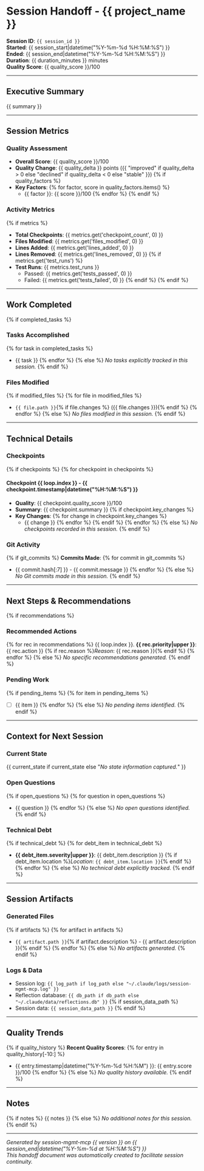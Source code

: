 # Session Handoff - {{ project_name }}

**Session ID**: `{{ session_id }}`  
**Started**: {{ session_start|datetime("%Y-%m-%d %H:%M:%S") }}  
**Ended**: {{ session_end|datetime("%Y-%m-%d %H:%M:%S") }}  
**Duration**: {{ duration_minutes }} minutes  
**Quality Score**: {{ quality_score }}/100

---

## Executive Summary

{{ summary }}

---

## Session Metrics

### Quality Assessment
- **Overall Score**: {{ quality_score }}/100
- **Quality Change**: {{ quality_delta }} points ({{ "improved" if quality_delta > 0 else "declined" if quality_delta < 0 else "stable" }})
{% if quality_factors %}
- **Key Factors**:
{% for factor, score in quality_factors.items() %}
  - {{ factor }}: {{ score }}/100
{% endfor %}
{% endif %}

### Activity Metrics
{% if metrics %}
- **Total Checkpoints**: {{ metrics.get('checkpoint_count', 0) }}
- **Files Modified**: {{ metrics.get('files_modified', 0) }}
- **Lines Added**: {{ metrics.get('lines_added', 0) }}
- **Lines Removed**: {{ metrics.get('lines_removed', 0) }}
{% if metrics.get('test_runs') %}
- **Test Runs**: {{ metrics.test_runs }}
  - Passed: {{ metrics.get('tests_passed', 0) }}
  - Failed: {{ metrics.get('tests_failed', 0) }}
{% endif %}
{% endif %}

---

## Work Completed

{% if completed_tasks %}
### Tasks Accomplished
{% for task in completed_tasks %}
- {{ task }}
{% endfor %}
{% else %}
_No tasks explicitly tracked in this session._
{% endif %}

### Files Modified
{% if modified_files %}
{% for file in modified_files %}
- `{{ file.path }}`{% if file.changes %} ({{ file.changes }}){% endif %}
{% endfor %}
{% else %}
_No files modified in this session._
{% endif %}

---

## Technical Details

### Checkpoints
{% if checkpoints %}
{% for checkpoint in checkpoints %}
#### Checkpoint {{ loop.index }} - {{ checkpoint.timestamp|datetime("%H:%M:%S") }}
- **Quality**: {{ checkpoint.quality_score }}/100
- **Summary**: {{ checkpoint.summary }}
{% if checkpoint.key_changes %}
- **Key Changes**:
{% for change in checkpoint.key_changes %}
  - {{ change }}
{% endfor %}
{% endif %}
{% endfor %}
{% else %}
_No checkpoints recorded in this session._
{% endif %}

### Git Activity
{% if git_commits %}
**Commits Made**:
{% for commit in git_commits %}
- {{ commit.hash[:7] }} - {{ commit.message }}
{% endfor %}
{% else %}
_No Git commits made in this session._
{% endif %}

---

## Next Steps & Recommendations

{% if recommendations %}
### Recommended Actions
{% for rec in recommendations %}
{{ loop.index }}. **{{ rec.priority|upper }}**: {{ rec.action }}
   {% if rec.reason %}_Reason_: {{ rec.reason }}{% endif %}
{% endfor %}
{% else %}
_No specific recommendations generated._
{% endif %}

### Pending Work
{% if pending_items %}
{% for item in pending_items %}
- [ ] {{ item }}
{% endfor %}
{% else %}
_No pending items identified._
{% endif %}

---

## Context for Next Session

### Current State
{{ current_state if current_state else "_No state information captured._" }}

### Open Questions
{% if open_questions %}
{% for question in open_questions %}
- {{ question }}
{% endfor %}
{% else %}
_No open questions identified._
{% endif %}

### Technical Debt
{% if technical_debt %}
{% for debt_item in technical_debt %}
- **{{ debt_item.severity|upper }}**: {{ debt_item.description }}
  {% if debt_item.location %}_Location_: `{{ debt_item.location }}`{% endif %}
{% endfor %}
{% else %}
_No technical debt explicitly tracked._
{% endif %}

---

## Session Artifacts

### Generated Files
{% if artifacts %}
{% for artifact in artifacts %}
- `{{ artifact.path }}`{% if artifact.description %} - {{ artifact.description }}{% endif %}
{% endfor %}
{% else %}
_No artifacts generated._
{% endif %}

### Logs & Data
- Session log: `{{ log_path if log_path else "~/.claude/logs/session-mgmt-mcp.log" }}`
- Reflection database: `{{ db_path if db_path else "~/.claude/data/reflections.db" }}`
{% if session_data_path %}
- Session data: `{{ session_data_path }}`
{% endif %}

---

## Quality Trends

{% if quality_history %}
**Recent Quality Scores**:
{% for entry in quality_history[-10:] %}
- {{ entry.timestamp|datetime("%Y-%m-%d %H:%M") }}: {{ entry.score }}/100
{% endfor %}
{% else %}
_No quality history available._
{% endif %}

---

## Notes

{% if notes %}
{{ notes }}
{% else %}
_No additional notes for this session._
{% endif %}

---

_Generated by session-mgmt-mcp {{ version }} on {{ session_end|datetime("%Y-%m-%d at %H:%M:%S") }}_  
_This handoff document was automatically created to facilitate session continuity._
